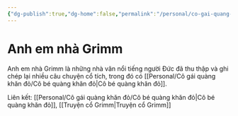 ```yaml
---
{"dg-publish":true,"dg-home":false,"permalink":"/personal/co-gai-quang-khan-do/anh-em-nha-grimm/","dgPassFrontmatter":true,"noteIcon":"","updated":"2025-01-14T22:14:47.695+07:00"}
---
```


# Anh em nhà Grimm

Anh em nhà Grimm là những nhà văn nổi tiếng người Đức đã thu thập và ghi chép lại nhiều câu chuyện cổ tích, trong đó có [[Personal/Cô gái quàng khăn đỏ/Cô bé quàng khăn đỏ\|Cô bé quàng khăn đỏ]].

Liên kết: [[Personal/Cô gái quàng khăn đỏ/Cô bé quàng khăn đỏ\|Cô bé quàng khăn đỏ]], [[Truyện cổ Grimm\|Truyện cổ Grimm]]
